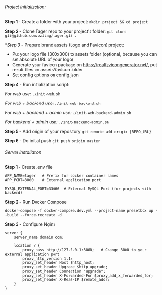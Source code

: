 ###### Project initialization:

**Step 1** - Create a folder with your project:
`mkdir project && cd project`

**Step 2** - Clone Tager repo to your project's folder:
`git clone git@github.com:ozitag/tager.git .`

**Step 3* - Prepare brand assets (Logo and Favicon) project:

- Put your logo file (300х300) to assets folder (optional, because you can set absolute URL of your logo)
- Generate your favicon package on https://realfavicongenerator.net/, put result files on assets/favicon folder
- Set config options on config.json

**Step 4** - Run initialization script:

_For web use:_
`./init-web.sh`

_For web + backend use:_
`./init-web-backend.sh`

_For web + backend + admin use:_
`./init-web-backend-admin.sh`

_For backend + admin use:_
`./init-backend-admin.sh`

**Step 5** - Add origin of your repository
`git remote add origin {REPO_URL}`

**Step 6** - Do initial push
`git push origin master`


###### Server installation

**Step 1** - Create .env file
```
APP_NAME=tager   # Prefix for docker container names
APP_PORT=3000    # External application port 

MYSQL_EXTERNAL_PORT=33066  # External MySQL Port (for projects with backend)
```

**Step 2** - Run Docker Compose
```
docker-compose -f docker-compose.dev.yml --project-name presetbox up --build --force-recreate -d
```

**Step 3** - Configure Nginx

```
server {
    server_name domain.com;

    location / {
        proxy_pass http://127.0.0.1:3000;   # Change 3000 to your external application port
        proxy_http_version 1.1;
        proxy_set_header Host $http_host;
        proxy_set_header Upgrade $http_upgrade;
        proxy_set_header Connection "upgrade";
        proxy_set_header X-Forwarded-For $proxy_add_x_forwarded_for;
        proxy_set_header X-Real-IP $remote_addr;
    }
}
```
